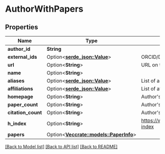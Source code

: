 # AuthorWithPapers

## Properties

Name | Type | Description | Notes
------------ | ------------- | ------------- | -------------
**author_id** | **String** |  | 
**external_ids** | Option<[**serde_json::Value**](.md)> | ORCID/DBLP IDs for this author, if known | [optional]
**url** | Option<**String**> | URL on the Semantic Scholar website | [optional]
**name** | Option<**String**> |  | [optional]
**aliases** | Option<[**serde_json::Value**](.md)> | List of aliases | [optional]
**affiliations** | Option<[**serde_json::Value**](.md)> | List of affiliations | [optional]
**homepage** | Option<**String**> | Author's own homepage | [optional]
**paper_count** | Option<**String**> | Author's total publications count | [optional]
**citation_count** | Option<**String**> | Author's total citations count | [optional]
**h_index** | Option<**String**> | https://www.semanticscholar.org/faq#h-index | [optional]
**papers** | Option<[**Vec<crate::models::PaperInfo>**](Paper_Info.md)> |  | [optional]

[[Back to Model list]](../README.md#documentation-for-models) [[Back to API list]](../README.md#documentation-for-api-endpoints) [[Back to README]](../README.md)


